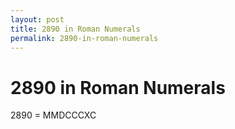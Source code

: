 ```yaml
---
layout: post
title: 2890 in Roman Numerals
permalink: 2890-in-roman-numerals
---
```


# 2890 in Roman Numerals

2890 = MMDCCCXC
